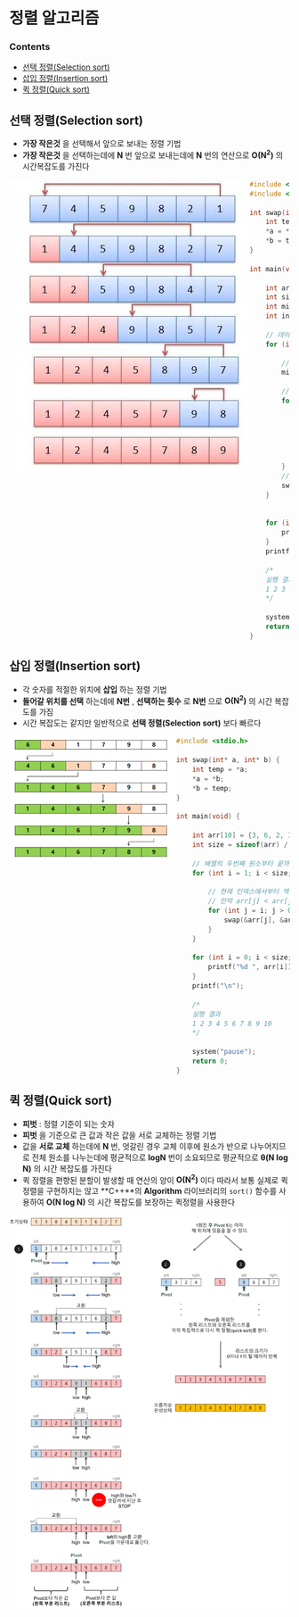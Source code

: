 # 정렬 알고리즘

### Contents

- [선택 정렬(Selection sort)](#선택-정렬Selection-Sort)
- [삽입 정렬(Insertion sort)](#삽입-정렬Insertion-sort)
- [퀵 정렬(Quick sort)](#퀵-정렬Qiuick-sort)



## 선택 정렬(Selection sort)

- **가장 작은것** 을 선택해서 앞으로 보내는 정렬 기법
- **가장 작은것** 을 선택하는데에 **N** 번 앞으로 보내는데에 **N** 번의 연산으로 **O(N<sup>2</sup>)** 의 시간복잡도를 가진다

<img src="Assets/SelectionSort.png" style = "float: left; width = 40%;">

``` c
#include <stdio.h>
#include <limits.h>

int swap(int* a, int* b) {
	int temp = *a;
	*a = *b;
	*b = temp;
}

int main(void) {

	int arr[10] = {3, 6, 2, 10, 7, 9, 5, 1, 4, 8};
	int size = sizeof(arr) / sizeof(int); // 배열에 넣을 데이터 갯수
	int min; // 정렬 기준을 정할 가장 작은 값
	int index; // 위치를 바꿔줄 인덱스

	// 데이터의 갯수만큼 반복
	for (int i = 0; i < size; i++) {
		
		// 최소값을 int 타입의 최대 값으로 초기화
		min = INT_MAX;

		// 현재 인덱스 i 부터 배열의 끝까지 반복
		for (int j = i; j < size; j++) {

			// 배열을 돌면서 현재 인덱스의 값이 min의 값보다 작은 경우
			if (min > arr[j]) {
				min = arr[j]; // min 값을 현재 인덱스의 값으로 업데이트
				index = j; // 현재 인덱스를 기억
			}
		}
		// 최종으로 가장 작은 값과 현재 인덱스의 값을 바꿔준다
		swap(&arr[i], &arr[index]);
	}


	for (int i = 0; i < size; i++) {
		printf("%d ", arr[i]);
	}
	printf("\n");

	/*
	실행 결과
	1 2 3 4 5 6 7 8 9 10
	*/

	system("pause");
	return 0;
}
```



## 삽입 정렬(Insertion sort)

- 각 숫자를 적절한 위치에 **삽입** 하는 정렬 기법
- **들어갈 위치를 선택** 하는데에 **N번** , **선택하는 횟수** 로 **N번** 으로 **O(N<sup>2</sup>)** 의 시간 복잡도를 가짐
- 시간 복잡도는 같지만 일반적으로 **선택 정렬(Selection sort)** 보다 빠르다

<img src="Assets/InsertionSort.png" style = "float: left; width = 40%;">

``` c
#include <stdio.h>

int swap(int* a, int* b) {
	int temp = *a;
	*a = *b;
	*b = temp;
}

int main(void) {

	int arr[10] = {3, 6, 2, 10, 7, 9, 5, 1, 4, 8};
	int size = sizeof(arr) / sizeof(int); // 배열에 넣을 데이터 갯수
	
	// 배열의 두번째 원소부터 끝까지 반복
	for (int i = 1; i < size; i++) {
		
        // 현재 인덱스에서부터 역방향으로 순회하며 값을 교체
        // 만약 arr[j] < arr[j - 1]이 만족하지 않는다면 그 이후는 이미 정렬 되어있는 상태이기 때문에 더이상 반복할 필요가 없음
		for (int j = i; j > 0 && arr[j] < arr[j - 1]; j--) {
			swap(&arr[j], &arr[j - 1]);
		}
	}
	
	for (int i = 0; i < size; i++) {
		printf("%d ", arr[i]);
	}
	printf("\n");

	/*
	실행 결과
	1 2 3 4 5 6 7 8 9 10
	*/

	system("pause");
	return 0;
}
```



## 퀵 정렬(Quick sort)

- **피벗** : 정렬 기준이 되는 숫자
- **피벗** 을 기준으로 큰 값과 작은 값을 서로 교체하는 정렬 기법
- 값을 **서로 교체** 하는데에 **N** 번, 엇갈린 경우 교체 이후에 원소가 반으로 나누어지므로 전체 원소를 나누는데에 평균적으로 **logN** 번이 소요되므로 평균적으로 **θ(N log N)** 의 시간 복잡도를 가진다
- 퀵 정렬을 편향된 분할이 발생할 때 연산의 양이 **O(N<sup>2</sup>)** 이다 따라서 보통 실제로 퀵 정렬을 구현하지는 않고 **C++**의 **Algorithm** 라이브러리의 `sort()` 함수를 사용하여  **O(N log N)** 의 시간 복잡도를 보장하는 퀵정렬을 사용한다

<img src="Assets/QuickSort.png" style = "float: left; width = 40%;">

``` c
#include <stdio.h>

int arr[10] = { 1, 5, 7, 6, 2, 9, 8, 4, 10, 3 };

void swap(int *a, int *b) {
  int temp = *a;
  *a = *b;
  *b = temp;
}

void quickSort(int left, int right) {
  if (left >= right) return; // 왼쪽과 오른쪽이 같거나 오른쪽이 더 작다면 원소가 하나이거나 없기때문에 정렬이 완료된 것으로 함수를 바로 빠져나온다
  
  int pivot = left; // 피봇을
  int i = left;
  int j = right;
  
  // 피봇의 왼쪽에 피봇 보다 작은값, 오른쪽에 피봇보다 큰 값으로 모아준다
  while (i <= j) { // 엇갈릴 때까지 반복
    
    // arr[i]가 피봇보다 작으면 잘 위치해 있는것으로 판단하고 i를 다음으로 이동
    // arr[i]가 피봇보다 크면 피봇의 오른쪽에 위치해야 하므로 더이상 i를 이동시키지 않고 반복문 탈출
    while (i <= right && arr[i] <= arr[pivot]) {
      i++;
    }
    
    // arr[j]가 피봇보다 크면 잘 위치해 있는것으로 판단하고 j를 다음으로 이동
    // arr[j]가 피봇보다 작으면 피봇의 왼쪽에 위치해야 하므로 더이상 j를 이동시키지 않고 반복문 탈출
    while (j > left && arr[j] >= arr[pivot]) {
      j--;
    }
    
    
    if (i > j) {
      // i와 j가 엇갈리면 피봇과 j의 위치를 바꿔주고 엇갈렸기 때문에 반복문 탈출
      swap(&arr[pivot], &arr[j]);
      
    } else {
      // 아직 i와 j가 엇갈리지 않았다면 i와 j의 위치를 서로 바꿔주고 다음 반복문 실행
      swap(&arr[i], &arr[j]);
    }
  }
  
  // 피봇을 기준으로 다시 왼쪽과 오른쪽을 나누어 퀵정렬을 재귀적으로 호출한다
  quickSort(left, j - 1);
  quickSort(j + 1, right);
  
}

void show(int size) {
  for (int i = 0; i < size; i++) {
    printf("%d ", arr[i]);
  }
  printf("\n");
}

int main(int argc, const char * argv[]) {
  
  int left = 0;
  int size = sizeof(arr) / sizeof(int);
  
  printf("정렬 전: ");
  show(size);
  
  quickSort(left, size - 1);
  
  printf("정렬 후: ");
  show(size);
  
  /*
   실행 결과
   정렬 전: 1 5 7 6 2 9 8 4 10 3
   정렬 후: 1 2 3 4 5 6 7 8 9 10
   */
  
  return 0;
}

```

